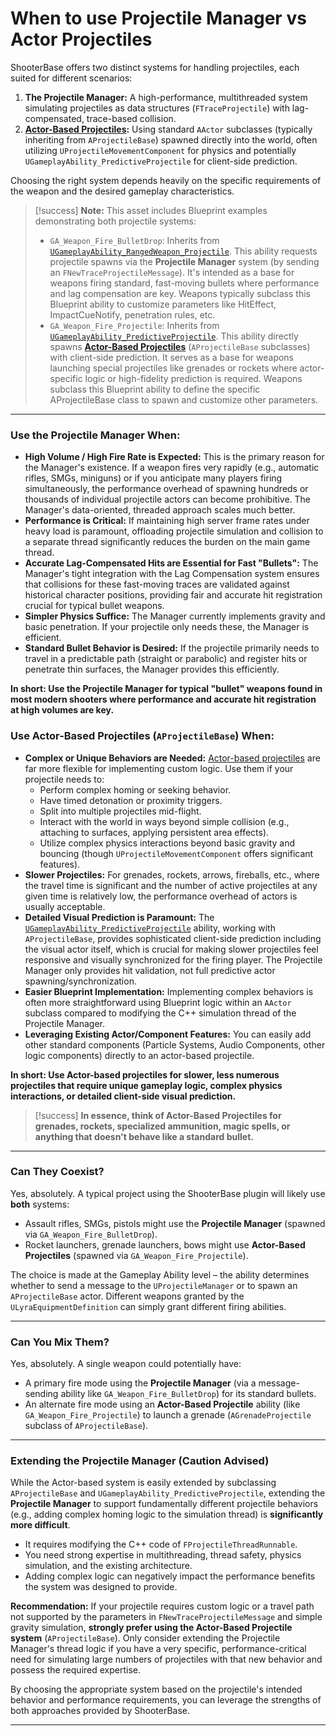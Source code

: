 # When to use Projectile Manager vs Actor Projectiles

ShooterBase offers two distinct systems for handling projectiles, each suited for different scenarios:

1. **The Projectile Manager:** A high-performance, multithreaded system simulating projectiles as data structures (`FTraceProjectile`) with lag-compensated, trace-based collision.
2. [**Actor-Based Projectiles**](../weapons/projectile-system/)**:** Using standard `AActor` subclasses (typically inheriting from `AProjectileBase`) spawned directly into the world, often utilizing `UProjectileMovementComponent` for physics and potentially `UGameplayAbility_PredictiveProjectile` for client-side prediction.

Choosing the right system depends heavily on the specific requirements of the weapon and the desired gameplay characteristics.

> [!success]
> **Note:** This asset includes Blueprint examples demonstrating both projectile systems:
> 
> * `GA_Weapon_Fire_BulletDrop`: Inherits from [`UGameplayAbility_RangedWeapon_Projectile`](../weapons/shooting-gameplay-abilities/base-projectile-ability/). This ability requests projectile spawns via the **Projectile Manager** system (by sending an `FNewTraceProjectileMessage`). It's intended as a base for weapons firing standard, fast-moving bullets where performance and lag compensation are key. Weapons typically subclass this Blueprint ability to customize parameters like HitEffect, ImpactCueNotify, penetration rules, etc.
> * `GA_Weapon_Fire_Projectile`: Inherits from [`UGameplayAbility_PredictiveProjectile`](../weapons/shooting-gameplay-abilities/predictive-projectile-ability/). This ability directly spawns [**Actor-Based Projectiles**](../weapons/projectile-system/) (`AProjectileBase` subclasses) with client-side prediction. It serves as a base for weapons launching special projectiles like grenades or rockets where actor-specific logic or high-fidelity prediction is required. Weapons subclass this Blueprint ability to define the specific AProjectileBase class to spawn and customize other parameters.

***

### Use the Projectile Manager When:

* **High Volume / High Fire Rate is Expected:** This is the primary reason for the Manager's existence. If a weapon fires very rapidly (e.g., automatic rifles, SMGs, miniguns) or if you anticipate many players firing simultaneously, the performance overhead of spawning hundreds or thousands of individual projectile actors can become prohibitive. The Manager's data-oriented, threaded approach scales much better.
* **Performance is Critical:** If maintaining high server frame rates under heavy load is paramount, offloading projectile simulation and collision to a separate thread significantly reduces the burden on the main game thread.
* **Accurate Lag-Compensated Hits are Essential for Fast "Bullets":** The Manager's tight integration with the Lag Compensation system ensures that collisions for these fast-moving traces are validated against historical character positions, providing fair and accurate hit registration crucial for typical bullet weapons.
* **Simpler Physics Suffice:** The Manager currently implements gravity and basic penetration. If your projectile only needs these, the Manager is efficient.
* **Standard Bullet Behavior is Desired:** If the projectile primarily needs to travel in a predictable path (straight or parabolic) and register hits or penetrate thin surfaces, the Manager provides this efficiently.

**In short: Use the Projectile Manager for typical "bullet" weapons found in most modern shooters where performance and accurate hit registration at high volumes are key.**

### Use Actor-Based Projectiles (`AProjectileBase`) When:

* **Complex or Unique Behaviors are Needed:** [Actor-based projectiles](../weapons/projectile-system/) are far more flexible for implementing custom logic. Use them if your projectile needs to:
  * Perform complex homing or seeking behavior.
  * Have timed detonation or proximity triggers.
  * Split into multiple projectiles mid-flight.
  * Interact with the world in ways beyond simple collision (e.g., attaching to surfaces, applying persistent area effects).
  * Utilize complex physics interactions beyond basic gravity and bouncing (though `UProjectileMovementComponent` offers significant features).
* **Slower Projectiles:** For grenades, rockets, arrows, fireballs, etc., where the travel time is significant and the number of active projectiles at any given time is relatively low, the performance overhead of actors is usually acceptable.
* **Detailed Visual Prediction is Paramount:** The [`UGameplayAbility_PredictiveProjectile`](../weapons/shooting-gameplay-abilities/predictive-projectile-ability/) ability, working with `AProjectileBase`, provides sophisticated client-side prediction including the visual actor itself, which is crucial for making slower projectiles feel responsive and visually synchronized for the firing player. The Projectile Manager only provides hit validation, not full predictive actor spawning/synchronization.
* **Easier Blueprint Implementation:** Implementing complex behaviors is often more straightforward using Blueprint logic within an `AActor` subclass compared to modifying the C++ simulation thread of the Projectile Manager.
* **Leveraging Existing Actor/Component Features:** You can easily add other standard components (Particle Systems, Audio Components, other logic components) directly to an actor-based projectile.

**In short: Use Actor-based projectiles for slower, less numerous projectiles that require unique gameplay logic, complex physics interactions, or detailed client-side visual prediction.**

> [!success]
> **In essence, think of Actor-Based Projectiles for grenades, rockets, specialized ammunition, magic spells, or anything that doesn't behave like a standard bullet.**

***

### Can They Coexist?

Yes, absolutely. A typical project using the ShooterBase plugin will likely use **both** systems:

* Assault rifles, SMGs, pistols might use the **Projectile Manager** (spawned via `GA_Weapon_Fire_BulletDrop`).&#x20;
* Rocket launchers, grenade launchers, bows might use **Actor-Based Projectiles** (spawned via `GA_Weapon_Fire_Projectile`).&#x20;

The choice is made at the Gameplay Ability level – the ability determines whether to send a message to the `UProjectileManager` or to spawn an `AProjectileBase` actor. Different weapons granted by the `ULyraEquipmentDefinition` can simply grant different firing abilities.

***

### Can You Mix Them?

Yes, absolutely. A single weapon could potentially have:

* A primary fire mode using the **Projectile Manager** (via a message-sending ability like `GA_Weapon_Fire_BulletDrop`) for its standard bullets.
* An alternate fire mode using an **Actor-Based Projectile** ability (like `GA_Weapon_Fire_Projectile`) to launch a grenade (`AGrenadeProjectile` subclass of `AProjectileBase`).

***

### Extending the Projectile Manager (Caution Advised)

While the Actor-based system is easily extended by subclassing `AProjectileBase` and `UGameplayAbility_PredictiveProjectile`, extending the **Projectile Manager** to support fundamentally different projectile behaviors (e.g., adding complex homing logic to the simulation thread) is **significantly more difficult**.

* It requires modifying the C++ code of `FProjectileThreadRunnable`.
* You need strong expertise in multithreading, thread safety, physics simulation, and the existing architecture.
* Adding complex logic can negatively impact the performance benefits the system was designed to provide.

**Recommendation:** If your projectile requires custom logic or a travel path not supported by the parameters in `FNewTraceProjectileMessage` and simple gravity simulation, **strongly prefer using the Actor-Based Projectile system** (`AProjectileBase`). Only consider extending the Projectile Manager's thread logic if you have a very specific, performance-critical need for simulating large numbers of projectiles with that new behavior and possess the required expertise.

By choosing the appropriate system based on the projectile's intended behavior and performance requirements, you can leverage the strengths of both approaches provided by ShooterBase.

***
